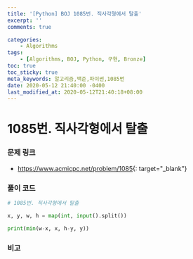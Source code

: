 ```yaml
---
title: '[Python] BOJ 1085번. 직사각형에서 탈출'
excerpt: ''
comments: true

categories:
    - Algorithms
tags:
    - [Algorithms, BOJ, Python, 구현, Bronze]
toc: true
toc_sticky: true
meta_keywords: 알고리즘,백준,파이썬,1085번
date: 2020-05-12 21:40:00 -0400
last_modified_at: 2020-05-12T21:40:18+08:00
---
```


# 1085번. 직사각형에서 탈출

### 문제 링크

-   <https://www.acmicpc.net/problem/1085>{: target="\_blank"}

### 풀이 코드

```python
# 1085번. 직사각형에서 탈출

x, y, w, h = map(int, input().split())

print(min(w-x, x, h-y, y))
```

### 비고
